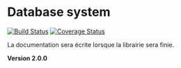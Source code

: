 # Database system

[![Build Status](https://travis-ci.org/beMang/database-system.svg?branch=master)](https://travis-ci.org/beMang/database-system)  [![Coverage Status](https://coveralls.io/repos/github/beMang/database-system/badge.svg?branch=master)](https://coveralls.io/github/beMang/database-system?branch=master)

La documentation sera écrite lorsque la librairie sera finie.

**Version 2.0.0**